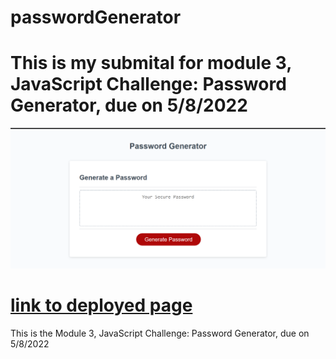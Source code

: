 # passwordGenerator

# This is my submital for module 3, JavaScript Challenge: Password Generator, due on 5/8/2022

![screenshot](./Screenshot.png)

[link to deployed page](https://caseysmiller.github.io/passwordGenerator/)
=======
This is the Module 3, JavaScript Challenge: Password Generator, due on 5/8/2022

